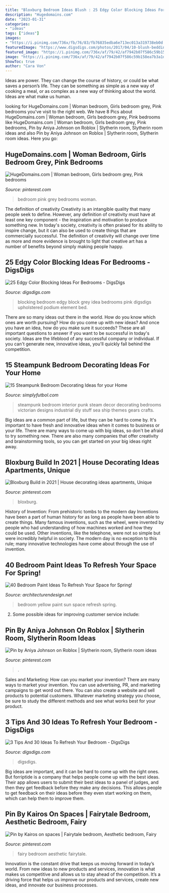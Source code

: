 ```yaml
---
title: "Bloxburg Bedroom Ideas Blush : 25 Edgy Color Blocking Ideas For Bedrooms"
description: "Hugedomains.com"
date: "2023-01-31"
categories:
- "ideas"
tags: ["ideas"]
images:
- "https://i.pinimg.com/736x/fb/76/83/fb76835edba6e713ec013a319738eb0d.jpg"
featuredImage: "https://www.digsdigs.com/photos/2017/04/10-blush-bedding-and-a-cool-blush-picture-add-a-soft-feel-to-the-space.jpg"
featured_image: "https://i.pinimg.com/736x/af/79/42/af7942b07f586c59b158ea7b3a1d1e0e.jpg"
image: "https://i.pinimg.com/736x/af/79/42/af7942b07f586c59b158ea7b3a1d1e0e.jpg"
ShowToc: true
author: "Cara Von"
---
```



Ideas are power. They can change the course of history, or could be what saves a person’s life. They can be something as simple as a new way of cooking a meal, or as complex as a new way of thinking about the world. Ideas are what make us human.

	

		
looking for HugeDomains.com | Woman bedroom, Girls bedroom grey, Pink bedrooms you've visit to the right web. We have 8 Pics about HugeDomains.com | Woman bedroom, Girls bedroom grey, Pink bedrooms like HugeDomains.com | Woman bedroom, Girls bedroom grey, Pink bedrooms, Pin by Aniya Johnson on Roblox | Slytherin room, Slytherin room ideas and also Pin by Aniya Johnson on Roblox | Slytherin room, Slytherin room ideas. Here you go:
		
    
## HugeDomains.com | Woman Bedroom, Girls Bedroom Grey, Pink Bedrooms

<img loading=lazy src="https://i.pinimg.com/736x/98/7c/97/987c9763534716f005d42f80c847faca.jpg" onerror="this.onerror=null;this.src='https://tse3.mm.bing.net/th?id=OIP.YbXqfp5dP77HmdRKtJJ0VwHaLH&amp;pid=15.1';" alt="HugeDomains.com | Woman bedroom, Girls bedroom grey, Pink bedrooms">

_Source: pinterest.com_

>bedroom pink grey bedrooms woman. 

	

The definition of creativity
Creativity is an intangible quality that many people seek to define. However, any definition of creativity must have at least one key component - the inspiration and motivation to produce something new. In today's society, creativity is often praised for its ability to inspire change, but it can also be used to create things that are commercially successful. The definition of creativity will change over time as more and more evidence is brought to light that creative art has a number of benefits beyond simply making people happy.

    
## 25 Edgy Color Blocking Ideas For Bedrooms - DigsDigs

<img loading=lazy src="https://www.digsdigs.com/photos/2018/09/12-a-kids-bedroom-is-spruced-up-with-color-blocking-in-green-pink-grey-and-cream-a-bold-and-creative-idea.jpg" onerror="this.onerror=null;this.src='https://tse2.mm.bing.net/th?id=OIP.W0A3E7UGVwPPaKFZIeC_lQHaLH&amp;pid=15.1';" alt="25 Edgy Color Blocking Ideas For Bedrooms - DigsDigs">

_Source: digsdigs.com_

>blocking bedroom edgy block grey idea bedrooms pink digsdigs upholstered podium element bed. 

	

There are so many ideas out there in the world. How do you know which ones are worth pursuing? How do you come up with new ideas? And once you have an idea, how do you make sure it succeeds? These are all important questions to answer if you want to be successful in today's society. Ideas are the lifeblood of any successful company or individual. If you can't generate new, innovative ideas, you'll quickly fall behind the competition.

    
## 15 Steampunk Bedroom Decorating Ideas For Your Home

<img loading=lazy src="https://simplyfutbol.com/wp-content/uploads/2017/05/Steampunk-Bedroom.jpg" onerror="this.onerror=null;this.src='https://tse1.mm.bing.net/th?id=OIP.yUpf7eDbcw4CDmj7dO_NXgHaEw&amp;pid=15.1';" alt="15 Steampunk Bedroom Decorating Ideas for your Home">

_Source: simplyfutbol.com_

>steampunk bedroom interior punk steam decor decorating bedrooms victorian designs industrial diy stuff sea ship themes gears crafts. 

	

Big ideas are a common part of life, but they can be hard to come by. It's important to have fresh and innovative ideas when it comes to business or your life. There are many ways to come up with big ideas, so don't be afraid to try something new. There are also many companies that offer creativity and brainstorming tools, so you can get started on your big ideas right away.

    
## Bloxburg Build In 2021 | House Decorating Ideas Apartments, Unique

<img loading=lazy src="https://i.pinimg.com/736x/af/79/42/af7942b07f586c59b158ea7b3a1d1e0e.jpg" onerror="this.onerror=null;this.src='https://tse1.mm.bing.net/th?id=OIP.nQKvG-bopZLFbPaA6MUKAQHaFX&amp;pid=15.1';" alt="Bloxburg Build in 2021 | House decorating ideas apartments, Unique">

_Source: pinterest.com_

>bloxburg. 

	

History of Invention: From prehistoric tombs to the modern day
Inventions have been a part of human history for as long as people have been able to create things. Many famous inventions, such as the wheel, were invented by people who had understanding of how machines worked and how they could be used. Other inventions, like the telephone, were not so simple but were incredibly helpful in society. The modern day is no exception to this rule; many innovative technologies have come about through the use of invention.

    
## 40 Bedroom Paint Ideas To Refresh Your Space For Spring!

<img loading=lazy src="https://cdn.architecturendesign.net/wp-content/uploads/2016/05/AD-Yellow-Sun-Bedroom-Color-15.jpg" onerror="this.onerror=null;this.src='https://tse1.mm.bing.net/th?id=OIP.OTdQmqIo7FvipozcL4ncRQHaLH&amp;pid=15.1';" alt="40 Bedroom Paint Ideas To Refresh Your Space for Spring!">

_Source: architecturendesign.net_

>bedroom yellow paint sun space refresh spring. 

	

2. Some possible ideas for improving customer service include: 

    
## Pin By Aniya Johnson On Roblox | Slytherin Room, Slytherin Room Ideas

<img loading=lazy src="https://i.pinimg.com/736x/fb/76/83/fb76835edba6e713ec013a319738eb0d.jpg" onerror="this.onerror=null;this.src='https://tse2.mm.bing.net/th?id=OIP.DPOlENaO_8RYPH5_yM9lTAHaED&amp;pid=15.1';" alt="Pin by Aniya Johnson on Roblox | Slytherin room, Slytherin room ideas">

_Source: pinterest.com_

>. 

	

Sales and Marketing: How can you market your invention?
There are many ways to market your invention. You can use advertising, PR, and marketing campaigns to get word out there. You can also create a website and sell products to potential customers. Whatever marketing strategy you choose, be sure to study the different methods and see what works best for your product.

    
## 3 Tips And 30 Ideas To Refresh Your Bedroom - DigsDigs

<img loading=lazy src="https://www.digsdigs.com/photos/2017/04/10-blush-bedding-and-a-cool-blush-picture-add-a-soft-feel-to-the-space.jpg" onerror="this.onerror=null;this.src='https://tse4.mm.bing.net/th?id=OIP.DbGvrFQx-2WG7O8MupGvlAHaLh&amp;pid=15.1';" alt="3 Tips And 30 Ideas To Refresh Your Bedroom - DigsDigs">

_Source: digsdigs.com_

>digsdigs. 

	

Big ideas are important, and it can be hard to come up with the right ones. But forriptide is a company that helps people come up with the best ideas. Their app allows users to submit their best ideas to a panel of judges, and then they get feedback before they make any decisions. This allows people to get feedback on their ideas before they even start working on them, which can help them to improve them.

    
## Pin By Kairos On Spaces | Fairytale Bedroom, Aesthetic Bedroom, Fairy

<img loading=lazy src="https://i.pinimg.com/736x/b8/b8/9c/b8b89c91e52e377dd20dfd8fd7a3ea7c.jpg" onerror="this.onerror=null;this.src='https://tse4.mm.bing.net/th?id=OIP.w1vHwyv5NYhI9EAap5u6ZgHaF4&amp;pid=15.1';" alt="Pin by Kairos on spaces | Fairytale bedroom, Aesthetic bedroom, Fairy">

_Source: pinterest.com_

>fairy bedroom aesthetic fairytale. 

	

Innovation is the constant drive that keeps us moving forward in today’s world. From new ideas to new products and services, innovation is what makes us competitive and allows us to stay ahead of the competition. It’s a driving force that helps us improve our products and services, create new ideas, and innovate our business processes.

